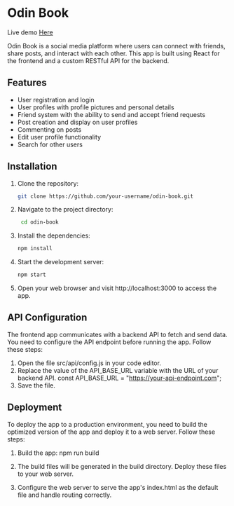 # Odin Book

Live demo [Here](https://stefanpython.github.io/odin-book-react/)

Odin Book is a social media platform where users can connect with friends, share posts, and interact with each other. This app is built using React for the frontend and a custom RESTful API for the backend.

## Features

- User registration and login
- User profiles with profile pictures and personal details
- Friend system with the ability to send and accept friend requests
- Post creation and display on user profiles
- Commenting on posts
- Edit user profile functionality
- Search for other users

## Installation

1. Clone the repository:

   ```bash
   git clone https://github.com/your-username/odin-book.git

2. Navigate to the project directory:
   ```bash
    cd odin-book

3. Install the dependencies:
   ```bash
   npm install

4. Start the development server:
   ```bash
   npm start

5. Open your web browser and visit http://localhost:3000 to access the app.

## API Configuration

The frontend app communicates with a backend API to fetch and send data. You need to configure the API endpoint before running the app. Follow these steps:

1. Open the file src/api/config.js in your code editor.
2. Replace the value of the API_BASE_URL variable with the URL of your backend API.
    const API_BASE_URL = "https://your-api-endpoint.com";
3. Save the file.

## Deployment
To deploy the app to a production environment, you need to build the optimized version of the app and deploy it to a web server. Follow these steps:

1. Build the app:
   npm run build
   
2. The build files will be generated in the build directory. Deploy these files to your web server.

3. Configure the web server to serve the app's index.html as the default file and handle routing correctly.
